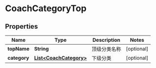 
# CoachCategoryTop

## Properties
Name | Type | Description | Notes
------------ | ------------- | ------------- | -------------
**topName** | **String** | 顶级分类名称 |  [optional]
**category** | [**List&lt;CoachCategory&gt;**](CoachCategory.md) | 下级分类 |  [optional]



